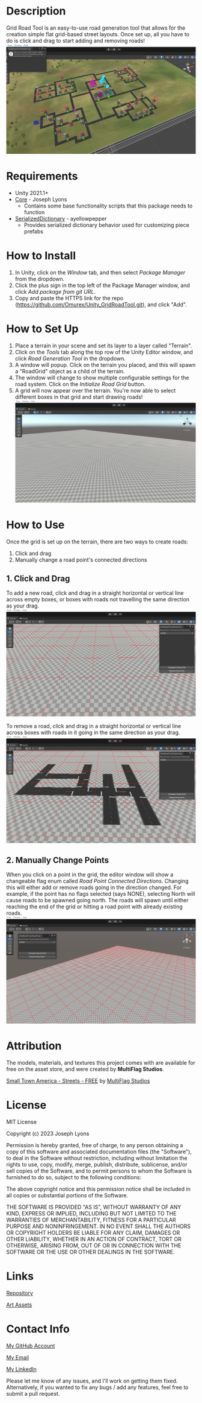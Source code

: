 # Description

Grid Road Tool is an easy-to-use road generation tool that allows for the creation simple flat grid-based street layouts. Once set up, all you have to do is click and drag to start adding and removing roads!
![](https://github.com/Omurex/Unity_GridRoadTool/blob/main/README_Gifs/ToolInAction.gif)

# Requirements
- Unity 2021.1+
- [Core](https://github.com/Omurex/Core) - Joseph Lyons
  - Contains some base functionality scripts that this package needs to function
- [SerializedDictionary](https://github.com/ayellowpaper/SerializedDictionary) - ayellowpepper
  - Provides serialized dictionary behavior used for customizing piece prefabs

# How to Install
1. In Unity, click on the *Window* tab, and then select *Package Manager* from the dropdown.
2. Click the plus sign in the top left of the Package Manager window, and click *Add package from git URL*.
3. Copy and paste the HTTPS link for the repo (https://github.com/Omurex/Unity_GridRoadTool.git), and click "Add".

# How to Set Up
1. Place a terrain in your scene and set its layer to a layer called "Terrain".
2. Click on the *Tools* tab along the top row of the Unity Editor window, and click *Road Generation Tool* in the dropdown.
3. A window will popup. Click on the terrain you placed, and this will spawn a "RoadGrid" object as a child of the terrain.
4. The window will change to show multiple configurable settings for the road system. Click on the *Initialize Road Grid* button.
5. A grid will now appear over the terrain. You're now able to select different boxes in that grid and start drawing roads!
![](https://github.com/Omurex/Unity_GridRoadTool/blob/main/README_Gifs/CreateRoadGrid.gif)

# How to Use
Once the grid is set up on the terrain, there are two ways to create roads:
   1. Click and drag
   2. Manually change a road point's connected directions

## 1. Click and Drag
To add a new road, click and drag in a straight horizontal or vertical line across empty boxes, or boxes with roads not travelling the same direction as your drag.
![](https://github.com/Omurex/Unity_GridRoadTool/blob/main/README_Gifs/DragAddRoad.gif)

To remove a road, click and drag in a straight horizontal or vertical line across boxes with roads in it going in the same direction as your drag.
![](https://github.com/Omurex/Unity_GridRoadTool/blob/main/README_Gifs/DragRemoveRoad.gif)

## 2. Manually Change Points
When you click on a point in the grid, the editor window will show a changeable flag enum called *Road Point Connected Directions*. Changing this will either add or remove roads going in the direction changed. For example, if the point has no flags selected (says NONE), selecting North will cause roads to be spawned going north. The roads will spawn until either reaching the end of the grid or hitting a road point with already existing roads.
![](https://github.com/Omurex/Unity_GridRoadTool/blob/main/README_Gifs/PointAddAndRemove.gif)

# Attribution
The models, materials, and textures this project comes with are available for free on the asset store, and were created by **MultiFlag Studios**.

[Small Town America - Streets - FREE](https://assetstore.unity.com/packages/3d/small-town-america-streets-free-59759#publisher) by [MultiFlag Studios](http://www.multiflagstudios.com/)

# License
MIT License

Copyright (c) 2023 Joseph Lyons

Permission is hereby granted, free of charge, to any person obtaining a copy
of this software and associated documentation files (the "Software"), to deal
in the Software without restriction, including without limitation the rights
to use, copy, modify, merge, publish, distribute, sublicense, and/or sell
copies of the Software, and to permit persons to whom the Software is
furnished to do so, subject to the following conditions:

The above copyright notice and this permission notice shall be included in all
copies or substantial portions of the Software.

THE SOFTWARE IS PROVIDED "AS IS", WITHOUT WARRANTY OF ANY KIND, EXPRESS OR
IMPLIED, INCLUDING BUT NOT LIMITED TO THE WARRANTIES OF MERCHANTABILITY,
FITNESS FOR A PARTICULAR PURPOSE AND NONINFRINGEMENT. IN NO EVENT SHALL THE
AUTHORS OR COPYRIGHT HOLDERS BE LIABLE FOR ANY CLAIM, DAMAGES OR OTHER
LIABILITY, WHETHER IN AN ACTION OF CONTRACT, TORT OR OTHERWISE, ARISING FROM,
OUT OF OR IN CONNECTION WITH THE SOFTWARE OR THE USE OR OTHER DEALINGS IN THE
SOFTWARE.

# Links
[Repository](https://github.com/Omurex/Unity_GridRoadTool)

[Art Assets](https://assetstore.unity.com/packages/3d/small-town-america-streets-free-59759#publisher)

# Contact Info

[My GitHub Account](https://github.com/Omurex)

[My Email](josephlyons.professional@gmail.com)

[My LinkedIn](https://www.linkedin.com/in/joseph-thomas-lyons/)

Please let me know of any issues, and I'll work on getting them fixed. Alternatively, if you wanted to fix any bugs / add any features, feel free to submit a pull request.
